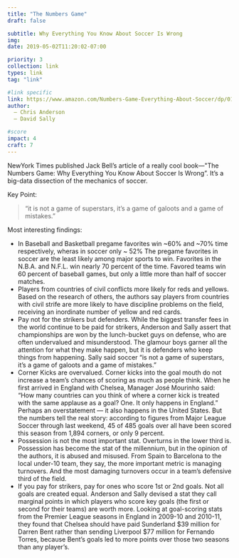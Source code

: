 ```yaml
---
title: "The Numbers Game"
draft: false

subtitle: Why Everything You Know About Soccer Is Wrong
img:
date: 2019-05-02T11:20:02-07:00

priority: 3
collection: link
types: link
tag: "link"

#link specific
link: https://www.amazon.com/Numbers-Game-Everything-About-Soccer/dp/0143124560"
author:
  – Chris Anderson
  – David Sally

#score
impact: 4
craft: 7
---
```


NewYork Times published Jack Bell’s article of a really cool book—"The Numbers Game: Why Everything You Know About Soccer Is Wrong”. It’s a big-data dissection of the mechanics of soccer.

Key Point:
> “it is not a game of superstars, it’s a game of galoots and a game of mistakes.”

Most interesting findings:
* In Baseball and Basketball pregame favorites win ~60% and ~70% time respectively, wheras in soccer only ~ 52%
The pregame favorites in soccer are the least likely among major sports to win. Favorites in the N.B.A. and N.F.L. win nearly 70 percent of the time. Favored teams win 60 percent of baseball games, but only a little more than half of soccer matches.
* Players from countries of civil conflicts more likely for reds and yellows.
Based on the research of others, the authors say players from countries with civil strife are more likely to have discipline problems on the field, receiving an inordinate number of yellow and red cards.
* Pay not for the strikers but defenders.
While the biggest transfer fees in the world continue to be paid for strikers, Anderson and Sally assert that championships are won by the lunch-bucket guys on defense, who are often undervalued and misunderstood. The glamour boys garner all the attention for what they make happen, but it is defenders who keep things from happening. Sally said soccer “is not a game of superstars, it’s a game of galoots and a game of mistakes.”
* Corner Kicks are overvalued.
Corner kicks into the goal mouth do not increase a team’s chances of scoring as much as people think. When he first arrived in England with Chelsea, Manager José Mourinho said: “How many countries can you think of where a corner kick is treated with the same applause as a goal? One. It only happens in England.” Perhaps an overstatement — it also happens in the United States. But the numbers tell the real story: according to figures from Major League Soccer through last weekend, 45 of 485 goals over all have been scored this season from 1,894 corners, or only 9 percent.
* Possession is not the most important stat. Overturns in the lower third is.
Possession has become the stat of the millennium, but in the opinion of the authors, it is abused and misused. From Spain to Barcelona to the local under-10 team, they say, the more important metric is managing turnovers. And the most damaging turnovers occur in a team’s defensive third of the field.
* If you pay for strikers, pay for ones who score 1st or 2nd goals. Not all goals are created equal. Anderson and Sally devised a stat they call marginal points in which players who score key goals (the first or second for their teams) are worth more. Looking at goal-scoring stats from the Premier League seasons in England in 2009-10 and 2010-11, they found that Chelsea should have paid Sunderland $39 million for Darren Bent rather than sending Liverpool $77 million for Fernando Torres, because Bent’s goals led to more points over those two seasons than any player’s.
